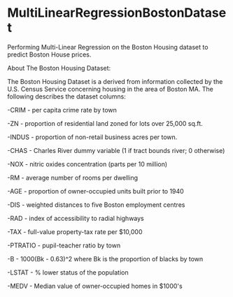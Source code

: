 # MultiLinearRegressionBostonDataset

Performing Multi-Linear Regression on the Boston Housing  dataset to predict Boston House prices.

About The Boston Housing Dataset:

The Boston Housing Dataset is a derived from information collected by the U.S. Census Service concerning housing in the area of Boston MA. The following describes the dataset columns:

-CRIM - per capita crime rate by town

-ZN - proportion of residential land zoned for lots over 25,000 sq.ft.

-INDUS - proportion of non-retail business acres per town.

-CHAS - Charles River dummy variable (1 if tract bounds river; 0 otherwise)

-NOX - nitric oxides concentration (parts per 10 million)

-RM - average number of rooms per dwelling

-AGE - proportion of owner-occupied units built prior to 1940

-DIS - weighted distances to five Boston employment centres

-RAD - index of accessibility to radial highways

-TAX - full-value property-tax rate per $10,000

-PTRATIO - pupil-teacher ratio by town

-B - 1000(Bk - 0.63)^2 where Bk is the proportion of blacks by town

-LSTAT - % lower status of the population

-MEDV - Median value of owner-occupied homes in $1000's


